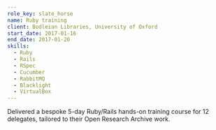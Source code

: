 ```yaml
---
role_key: slate_horse
name: Ruby training
client: Bodleian Libraries, University of Oxford
start_date: 2017-01-16
end_date: 2017-01-20
skills:
  - Ruby
  - Rails
  - RSpec
  - Cucumber
  - RabbitMQ
  - Blacklight
  - VirtualBox
---
```

Delivered a bespoke 5-day Ruby/Rails hands-on training course for 12 delegates, tailored to their Open Research Archive work.